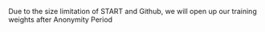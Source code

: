 Due to the size limitation of START and Github, we will open up our training weights after Anonymity Period
